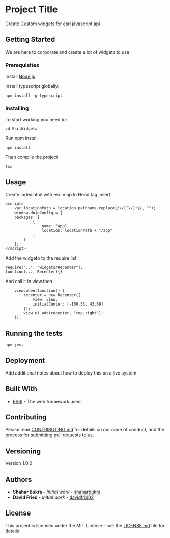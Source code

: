 # Project Title

Create Custom widgets for esri javascript api


## Getting Started

We are here to corporate and create a lot of widgets to use


### Prerequisites

Install [Node.js](https://nodejs.org/en/download/)

Install typescript globally:  

```
npm install -g typescript
```


### Installing

To start working you need to:

```
cd EsriWidgets
```

Run npm install

```
npm install
```

Then compile the project

```
tsc
```


## Usage
Create index.html with esri map
In Head tag insert
```
<script>
    var locationPath = location.pathname.replace(/\/[^\/]+$/, "");
    window.dojoConfig = {
    packages: [
            {
                name: "app",
                location: locationPath + "/app"
            }
        ]
    };
</script>
```

Add the widgeto to the require list 
```
require("..", "widgets/Recenter"],
function(..., Recenter){}
```

And call it in view.then

```
    view.when(function() {
        recenter = new Recenter({
            view: view,
            initialCenter: [-100.33, 43.69]
        });
        view.ui.add(recenter, "top-right");
    });
```
## Running the tests

```
npm jest
```


## Deployment

Add additional notes about how to deploy this on a live system


## Built With

* [ESRI](https://developers.arcgis.com/javascript/) - The web framework used


## Contributing

Please read [CONTRIBUTING.md](https://gist.github.com/PurpleBooth/b24679402957c63ec426) for details on our code of conduct, and the process for submitting pull requests to us.


## Versioning

Version 1.0.0


## Authors

* **Shahar Bukra** - *Initial work* - [shaharbukra](https://github.com/shaharbukra)
* **David Fried** - *Initial work* - [davidfrid02](https://github.com/davidfrid02)


## License

This project is licensed under the MIT License - see the [LICENSE.md](LICENSE.md) file for details
